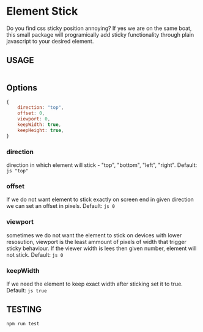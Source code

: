 # Element Stick

Do you find css sticky position annoying? If yes we are on the same boat, this small package will programically add sticky functionality through plain javascript to your desired element.

## USAGE

```js

```

## Options

```js
{
    direction: "top",
    offset: 0,
    viewport: 0,
    keepWidth: true,
    keepHeight: true,
}
```

### direction

direction in which element will stick - "top", "bottom", "left", "right".
Default:
```js "top" ``` 

### offset

If we do not want element to stick exactly on screen end in given direction we can set an offset in pixels.
Default:
```js 0 ``` 

### viewport

sometimes we do not want the element to stick on devices with lower resosution, viewport is the least ammount of pixels of width that trigger sticky behaviour. If the viewer width is lees then given number, element will not stick.
Default:
```js 0 ``` 

### keepWidth

If we need the element to keep exact width after sticking set it to true.
Default:
```js true ```

## TESTING

```console
npm run test
```
